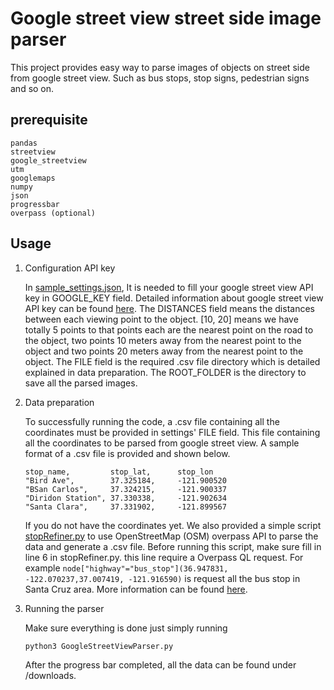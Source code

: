 # Google street view street side image parser
This project provides easy way to parse images of objects on street side from google street view. Such as bus stops, stop signs, pedestrian signs and so on. 

## prerequisite
```
pandas
streetview
google_streetview
utm
googlemaps
numpy
json
progressbar
overpass (optional)
```

## Usage

1. Configuration API key

   In [sample_settings.json](./sample_settings.json), It is needed to fill your google street view API key in GOOGLE_KEY field. Detailed information about google street view API key can be found [here](https://developers.google.com/maps/documentation/streetview/intro).  The DISTANCES field means the distances between each viewing point to the object. [10, 20] means we have totally 5 points to that points each are the nearest point on the road to the object, two points 10 meters away from the nearest point to the object and two points 20 meters away from the nearest point to the object. The FILE field is the required .csv file directory which is detailed explained in data preparation. The ROOT_FOLDER is the directory to save all the parsed images.

2. Data preparation

   To successfully running the code, a .csv file containing all the coordinates must be provided in settings' FILE field. This file containing all the coordinates to be parsed from google street view. A sample format of a .csv file is provided and shown below.

   ```
   stop_name,         stop_lat,      stop_lon
   "Bird Ave",        37.325184,     -121.900520
   "BSan Carlos",     37.324215,     -121.900337
   "Diridon Station", 37.330338,     -121.902634
   "Santa Clara",     37.331902,     -121.899567
   ```

   If you do not have the coordinates yet. We also provided a simple script [stopRefiner.py](./stopRefiner.py) to use OpenStreetMap (OSM) overpass API to parse the data and generate a .csv file. Before running this script, make sure fill in line 6 in stopRefiner.py. this line require a Overpass QL request. For example ```node["highway"="bus_stop"](36.947831, -122.070237,37.007419, -121.916590)``` is request all the bus stop in Santa Cruz area. More information can be found [here](https://wiki.openstreetmap.org/wiki/Overpass_API/Language_Guide).

3. Running the parser 

   Make sure everything is done just simply running

   ```python3 GoogleStreetViewParser.py```

   After the progress bar completed, all the data can be found under /downloads. 

